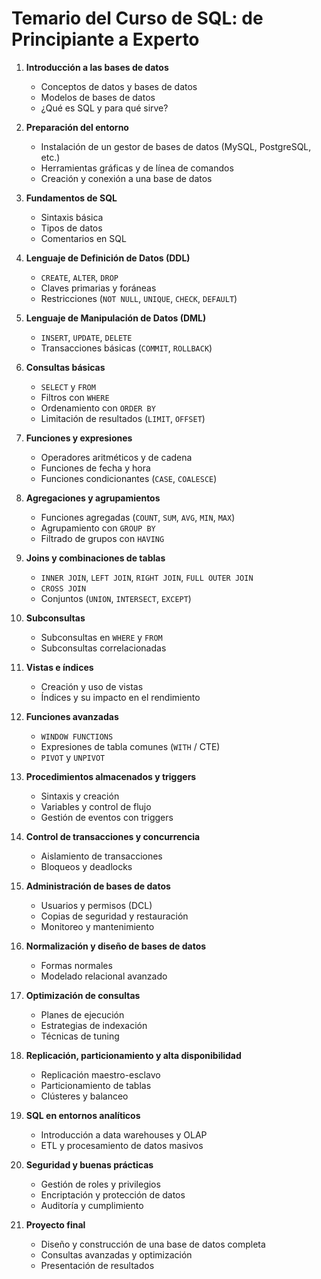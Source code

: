 # Temario del Curso de SQL: de Principiante a Experto

1. **Introducción a las bases de datos**
   - Conceptos de datos y bases de datos
   - Modelos de bases de datos
   - ¿Qué es SQL y para qué sirve?

2. **Preparación del entorno**
   - Instalación de un gestor de bases de datos (MySQL, PostgreSQL, etc.)
   - Herramientas gráficas y de línea de comandos
   - Creación y conexión a una base de datos

3. **Fundamentos de SQL**
   - Sintaxis básica
   - Tipos de datos
   - Comentarios en SQL

4. **Lenguaje de Definición de Datos (DDL)**
   - `CREATE`, `ALTER`, `DROP`
   - Claves primarias y foráneas
   - Restricciones (`NOT NULL`, `UNIQUE`, `CHECK`, `DEFAULT`)

5. **Lenguaje de Manipulación de Datos (DML)**
   - `INSERT`, `UPDATE`, `DELETE`
   - Transacciones básicas (`COMMIT`, `ROLLBACK`)

6. **Consultas básicas**
   - `SELECT` y `FROM`
   - Filtros con `WHERE`
   - Ordenamiento con `ORDER BY`
   - Limitación de resultados (`LIMIT`, `OFFSET`)

7. **Funciones y expresiones**
   - Operadores aritméticos y de cadena
   - Funciones de fecha y hora
   - Funciones condicionantes (`CASE`, `COALESCE`)

8. **Agregaciones y agrupamientos**
   - Funciones agregadas (`COUNT`, `SUM`, `AVG`, `MIN`, `MAX`)
   - Agrupamiento con `GROUP BY`
   - Filtrado de grupos con `HAVING`

9. **Joins y combinaciones de tablas**
   - `INNER JOIN`, `LEFT JOIN`, `RIGHT JOIN`, `FULL OUTER JOIN`
   - `CROSS JOIN`
   - Conjuntos (`UNION`, `INTERSECT`, `EXCEPT`)

10. **Subconsultas**
    - Subconsultas en `WHERE` y `FROM`
    - Subconsultas correlacionadas

11. **Vistas e índices**
    - Creación y uso de vistas
    - Índices y su impacto en el rendimiento

12. **Funciones avanzadas**
    - `WINDOW FUNCTIONS`
    - Expresiones de tabla comunes (`WITH` / CTE)
    - `PIVOT` y `UNPIVOT`

13. **Procedimientos almacenados y triggers**
    - Sintaxis y creación
    - Variables y control de flujo
    - Gestión de eventos con triggers

14. **Control de transacciones y concurrencia**
    - Aislamiento de transacciones
    - Bloqueos y deadlocks

15. **Administración de bases de datos**
    - Usuarios y permisos (DCL)
    - Copias de seguridad y restauración
    - Monitoreo y mantenimiento

16. **Normalización y diseño de bases de datos**
    - Formas normales
    - Modelado relacional avanzado

17. **Optimización de consultas**
    - Planes de ejecución
    - Estrategias de indexación
    - Técnicas de tuning

18. **Replicación, particionamiento y alta disponibilidad**
    - Replicación maestro-esclavo
    - Particionamiento de tablas
    - Clústeres y balanceo

19. **SQL en entornos analíticos**
    - Introducción a data warehouses y OLAP
    - ETL y procesamiento de datos masivos

20. **Seguridad y buenas prácticas**
    - Gestión de roles y privilegios
    - Encriptación y protección de datos
    - Auditoría y cumplimiento

21. **Proyecto final**
    - Diseño y construcción de una base de datos completa
    - Consultas avanzadas y optimización
    - Presentación de resultados

